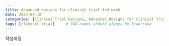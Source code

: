 ```yaml
---
title: Advanced designs for clinical trial 3rd week
date: 2024-09-18
categories: [Clinical Trial Designs, Advanced designs for clinical trial]
tags: [clinical trial]     # TAG names should always be lowercase
---
```


작성예정